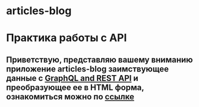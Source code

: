 # articles-blog
# Практика работы с API
## Приветствую, представляю вашему вниманию приложение articles-blog заимствующее данные с [GraphQL and REST API](https://gorest.co.in/) и преобразующее ее в HTML форма, ознакомиться можно по [ссылке](https://rshuva1ov.github.io/articles-blog/)
